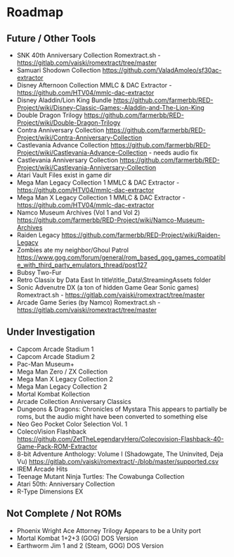# Roadmap

## Future / Other Tools
- SNK 40th Anniversary Collection
  Romextract.sh - https://gitlab.com/vaiski/romextract/tree/master
- Samuari Shodown Collection
  https://github.com/ValadAmoleo/sf30ac-extractor
- Disney Afternoon Collection
  MMLC & DAC Extractor - https://github.com/HTV04/mmlc-dac-extractor
- Disney Aladdin/Lion King Bundle
  https://github.com/farmerbb/RED-Project/wiki/Disney-Classic-Games:-Aladdin-and-The-Lion-King
- Double Dragon Trilogy
  https://github.com/farmerbb/RED-Project/wiki/Double-Dragon-Trilogy
- Contra Anniversary Collection
  https://github.com/farmerbb/RED-Project/wiki/Contra-Anniversary-Collection
- Castlevania Advance Collection
  https://github.com/farmerbb/RED-Project/wiki/Castlevania-Advance-Collection - needs audio fix
- Castlevania Anniversary Collection
  https://github.com/farmerbb/RED-Project/wiki/Castlevania-Anniversary-Collection
- Atari Vault
  Files exist in game dir
- Mega Man Legacy Collection 1
  MMLC & DAC Extractor - https://github.com/HTV04/mmlc-dac-extractor
- Mega Man X Legacy Collection 1
  MMLC & DAC Extractor - https://github.com/HTV04/mmlc-dac-extractor
- Namco Museum Archives (Vol 1 and Vol 2)
  https://github.com/farmerbb/RED-Project/wiki/Namco-Museum-Archives
- Raiden Legacy
  https://github.com/farmerbb/RED-Project/wiki/Raiden-Legacy
- Zombies ate my neighbor/Ghoul Patrol
  https://www.gog.com/forum/general/rom_based_gog_games_compatible_with_third_party_emulators_thread/post127
- Bubsy Two-Fur
- Retro Classix by Data East
  In title\title_Data\StreamingAssets folder
- Sonic Advenutre DX (a ton of hidden Game Gear Sonic games)
  Romextract.sh - https://gitlab.com/vaiski/romextract/tree/master
- Arcade Game Series (by Namco)
  Romextract.sh - https://gitlab.com/vaiski/romextract/tree/master

## Under Investigation
- Capcom Arcade Stadium 1
- Capcom Arcade Stadium 2
- Pac-Man Museum+
- Mega Man Zero / ZX Collection
- Mega Man X Legacy Collection 2
- Mega Man Legacy Collection 2
- Mortal Kombat Kollection
- Arcade Collection Anniversary Classics
- Dungeons & Dragons: Chronicles of Mystara
  This appears to partially be roms, but the audio might have been converted to something else
- Neo Geo Pocket Color Selection Vol. 1
- ColecoVision Flashback
  https://github.com/ZetTheLegendaryHero/Colecovision-Flashback-40-Game-Pack-ROM-Extractor
- 8-bit Adventure Anthology: Volume I	(Shadowgate, The Uninvited, Deja Vu)
  https://gitlab.com/vaiski/romextract/-/blob/master/supported.csv
- IREM Arcade Hits
- Teenage Mutant Ninja Turtles: The Cowabunga Collection
- Atari 50th: Anniversary Collection
- R-Type Dimensions EX




## Not Complete / Not ROMs
- Phoenix Wright Ace Attorney Trilogy
  Appears to be a Unity port
- Mortal Kombat 1+2+3 (GOG)
  DOS Version
- Earthworm Jim 1 and 2 (Steam, GOG)
  DOS Version

